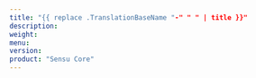 ```yaml
---
title: "{{ replace .TranslationBaseName "-" " " | title }}"
description: 
weight: 
menu: 
version: 
product: "Sensu Core"
---
```


